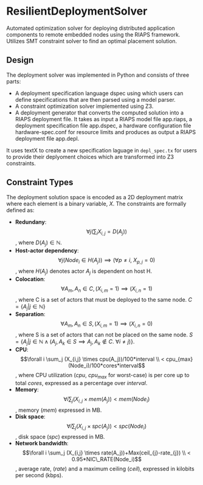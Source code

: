 # ResilientDeploymentSolver

Automated optimization solver for deploying distributed application components to remote embedded nodes using the RIAPS framework. Utilizes SMT constraint solver to find an optimal placement solution.

## Design

The deployment solver was implemented in Python and consists of three parts: 
- A deployment specification language dspec using which users can define specifications that are then parsed using a model
parser.
-  A constraint optimization solver implemented using Z3.
-  A deployment generator that converts the computed solution into a RIAPS deployment file. It takes as input a RIAPS model file app.riaps,
a deployment specification file app.dspec, a hardware configuration file hardware-spec.conf for resource
limits and produces as output a RIAPS deployment file app.depl.

It uses textX to create a new specification laguage in `depl_spec.tx` for users to provide their deplyoment  choices which are transformed into Z3 constraints.

## Constraint Types

The deployment solution space is encoded as a 2D deployment matrix where each element is a binary variable, $X$. The constraints are formally defined as:
- **Redundany**: $$\forall j ( \sum_i X_{i,j} = D(A_j))$$, where $D(A_j) \in \mathbb{N}$.
- **Host-actor dependency**: $$\forall j (Node_i \in H(A_j)) \implies (\forall p \neq i,\ X_{p,j} = 0)$$, where $H(A_j)$ denotes actor $A_j$ is dependent on host H.
- **Colocation**: $$\forall A_m, A_n \in C, (X_{i,m} = 1) \implies (X_{i,n} = 1)$$, where C is a set of actors that must be deployed to the same node. $C = \{ A_j | j \in \mathbb{N} \}$
- **Separation**: $$\forall A_m, A_n \in S, (X_{i,m} = 1) \implies (X_{i,n} = 0)$$, where S is a set of actors that can not be placed on the same node. $S = \{ A_j | j \in \mathbb{N} \wedge (A_j, A_k \in S \implies A_j, A_k \notin C.\ \forall i \neq j ) \}$.
- **CPU**: $$\forall i \sum_j (X_{i,j} \times cpu(A_j))/100*interval \\ < cpu_{max}(Node_i)/100*cores*interval$$, where CPU utilization ($cpu$, $cpu_{max}$ for worst-case) is per core up to total $cores$,  expressed as a percentage over $interval$.
- **Memory**: $$\forall i \sum_j (X_{i,j} \times mem(A_j)) < mem(Node_i)$$, memory ($mem$) expressed in MB.
- **Disk space**: $$\forall i \sum_j (X_{i,j} \times spc(A_j)) < spc(Node_i)$$, disk space ($spc$) expressed in MB.
- **Network bandwidth**: $$\forall i \sum_j (X_{i,j} \times rate(A_j))+Max(ceil_{j}-rate_{j}) \\ < 0.95*NIC\_RATE(Node_i)$$, average rate, ($rate$) and a maximum ceiling ($ceil$), expressed in kilobits per second (kbps).
